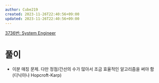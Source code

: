 ```yaml
---
author: Cube219
created: 2023-11-26T22:40:56+09:00
updated: 2023-11-26T22:40:56+09:00
---
```


[3736번: System Engineer](https://www.acmicpc.net/problem/3736)

# 풀이

* 이분 매칭 문제. 다만 정점/간선의 수가 많아서 조금 효율적인 알고리즘을 써야 함 (디닉이나 Hopcroft-Karp)
